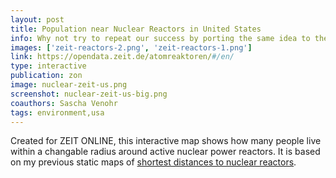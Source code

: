 ```yaml
---
layout: post
title: Population near Nuclear Reactors in United States
info: Why not try to repeat our success by porting the same idea to the U.S.?
images: ['zeit-reactors-2.png', 'zeit-reactors-1.png']
link: https://opendata.zeit.de/atomreaktoren/#/en/
type: interactive
publication: zon
image: nuclear-zeit-us.png
screenshot: nuclear-zeit-us-big.png
coauthors: Sascha Venohr
tags: environment,usa
---
```


Created for ZEIT ONLINE, this interactive map shows how many people live within a changable radius around active nuclear power reactors. It is based on my previous static maps of [shortest distances to nuclear reactors](/2011/03/04/nuclear-distances).
